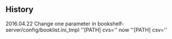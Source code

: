 ## History

2016.04.22 Change one parameter in bookshelf-server/config/booklist.ini_tmpl ''[PATH] cvs='' now ''[PATH] csv=''
